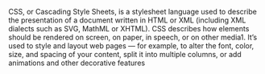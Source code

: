 CSS, or Cascading Style Sheets, is a stylesheet language used to describe the presentation of a document written in HTML or XML (including XML dialects such as SVG, MathML or XHTML). CSS describes how elements should be rendered on screen, on paper, in speech, or on other media1. It’s used to style and layout web pages — for example, to alter the font, color, size, and spacing of your content, split it into multiple columns, or add animations and other decorative features
